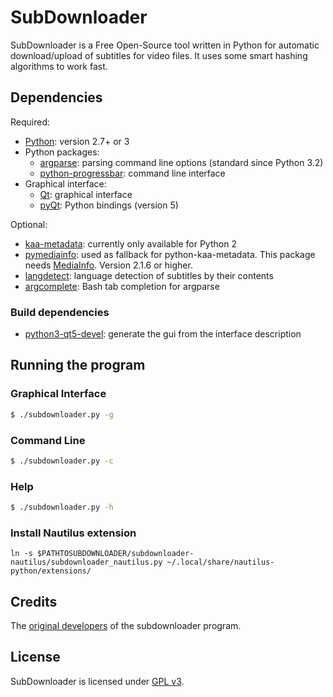 # SubDownloader

SubDownloader is a Free Open-Source tool written in Python for automatic download/upload of subtitles for video files. It uses some smart hashing algorithms to work fast.

## Dependencies

Required:
- [Python]: version 2.7+ or 3
- Python packages:
  * [argparse]: parsing command line options (standard since Python 3.2)
  * [python-progressbar]: command line interface
- Graphical interface:
  * [Qt]: graphical interface
  * [pyQt]: Python bindings (version 5)

Optional:
- [kaa-metadata]: currently only available for Python 2
- [pymediainfo]: used as fallback for python-kaa-metadata. This package needs [MediaInfo](https://mediaarea.net). Version 2.1.6 or higher.
- [langdetect]: language detection of subtitles by their contents 
- [argcomplete]: Bash tab completion for argparse

### Build dependencies

- [python3-qt5-devel][pyQt]: generate the gui from the interface description


## Running the program

### Graphical Interface

```sh
$ ./subdownloader.py -g
```

### Command Line

```sh
$ ./subdownloader.py -c
```

### Help

```sh
$ ./subdownloader.py -h
```

### Install Nautilus extension

```
ln -s $PATHTOSUBDOWNLOADER/subdownloader-nautilus/subdownloader_nautilus.py ~/.local/share/nautilus-python/extensions/
```

## Credits

The [original developers][subdownloader-launchpad] of the subdownloader program.

## License

SubDownloader is licensed under [GPL v3].

   [Python]: <https://www.python.org/>
   [argparse]: <https://python.readthedocs.org/en/latest/library/argparse.html>
   [python-progressbar]: <https://github.com/niltonvolpato/python-progressbar>
   [Qt]: <https://www.qt.io/>
   [pyQt]: <https://riverbankcomputing.com/software/pyqt/intro>
   [kaa-metadata]: <https://github.com/freevo/kaa-metadata>
   [pymediainfo]: <https://pymediainfo.readthedocs.org/>
   [argcomplete]: <https://argcomplete.readthedocs.org/>
   [langdetect]: <https://github.com/Mimino666/langdetect>
   [GPL v3]: <https://www.gnu.org/licenses/gpl-3.0.html>
   [subdownloader-launchpad]: https://launchpad.net/subdownloader
